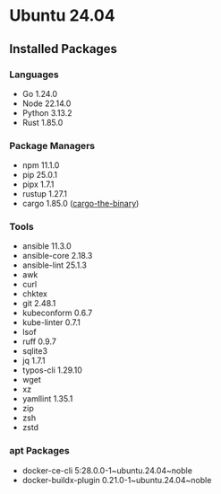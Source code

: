 # Ubuntu 24.04

## Installed Packages

### Languages

- Go 1.24.0
- Node 22.14.0
- Python 3.13.2
- Rust 1.85.0

### Package Managers

- npm 11.1.0
- pip 25.0.1
- pipx 1.7.1
- rustup 1.27.1
- cargo 1.85.0 ([cargo-the-binary](https://github.com/rust-lang/cargo/blob/master/src/cargo/version.rs))

### Tools

- ansible 11.3.0
- ansible-core 2.18.3
- ansible-lint 25.1.3
- awk
- curl
- chktex
- git 2.48.1
- kubeconform 0.6.7
- kube-linter 0.7.1
- lsof
- ruff 0.9.7
- sqlite3
- jq 1.7.1
- typos-cli 1.29.10
- wget
- xz
- yamllint 1.35.1
- zip
- zsh
- zstd

### apt Packages

- docker-ce-cli 5:28.0.0-1\~ubuntu.24.04\~noble
- docker-buildx-plugin 0.21.0-1\~ubuntu.24.04\~noble
